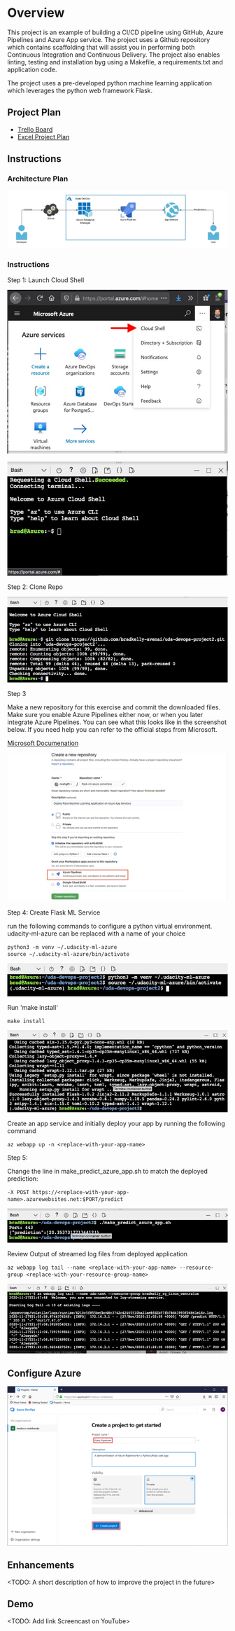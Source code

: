 # Overview

This project is an example of building a CI/CD pipeline using GitHub, Azure Pipelines and Azure App service. The project uses a Github repository which contains scaffolding that will assist you in performing both Continuous Integration and Continuous Delivery. The project also enables linting, testing and installation byg using a Makefile, a requirements.txt and application code.

The project uses a pre-developed python machine learning application which leverages the python web framework Flask. 

## Project Plan


* [Trello Board](https://trello.com/b/vtFOlsZ3/udacity-project-2)
* [Excel Project Plan](src/devop-project2-management.xlsx)

## Instructions
### Architecture Plan
![Architecture Plan](src/architecture.jpeg?raw=true "Architecture Plan")

### Instructions
Step 1: Launch Cloud Shell

![Azure Portal](src/step1_azure_portal.jpeg?raw=true "Azure Portal")

![Azure Cloud Shell](src/step1_azure_cloud_shell.jpeg?raw=true "Azure Cloud Shell")

Step 2: Clone Repo

![Azure Clone Repo](src/step2_azure_clone.jpeg?raw=true "Azure Clone Repo")

Step 3

Make a new repository for this exercise and commit the downloaded files. Make sure you enable Azure Pipelines either now, or when you later integrate Azure Pipelines. You can see what this looks like in the screenshot below. If you need help you can refer to the official steps from Microsoft.

[Microsoft Documenation](https://docs.microsoft.com/en-us/azure/devops/pipelines/repos/github?view=azure-devops&tabs=yaml)

![Integrate Azure Pipeline](src/step3_github_enable_az_pipe.jpeg?raw=true "Integrate Azure Pipeline")


Step 4: Create Flask ML Service

run the following commands to configure a python virtual environment. udacity-ml-azure can be replaced with a name of your choice

    python3 -m venv ~/.udacity-ml-azure
    source ~/.udacity-ml-azure/bin/activate
    
![Python Virtual Environment](src/step4_python_virt.jpeg?raw=true "Python Virtual Environment")

Run 'make install'

    make install

![Make Install](src/step4_make_install.jpeg?raw=true "Make Install")

Create an app service and initially deploy your app by running the following command

    az webapp up -n <replace-with-your-app-name>


Step 5:

Change the line in make_predict_azure_app.sh to match the deployed prediction:

    -X POST https://<replace-with-your-app-name>.azurewebsites.net:$PORT/predict

![Make Prediction](src/step_5_make_prediction.jpeg?raw=true "Make Prediction")




Review Output of streamed log files from deployed application

    az webapp log tail --name <replace-with-your-app-name> --resource-group <replace-with-your-resource-group-name>

![Log Files](src/streaming_web_logs.jpeg?raw=true "Log Files")


## Configure Azure
![Step1_Azure](src/azure-step1-devops-dashboard.png?raw=true "Step1_Azure")
## Enhancements

<TODO: A short description of how to improve the project in the future>

## Demo 

<TODO: Add link Screencast on YouTube>


